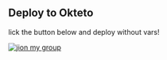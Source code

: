 ## Deploy to Okteto
lick the button below and deploy without vars!

[![jion my group](https://okteto.com/develop-okteto.svg)](https://t.me/rootedcybergroup)
